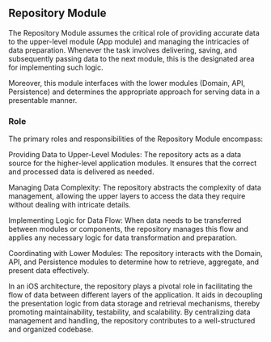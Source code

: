 ## Repository Module
The Repository Module assumes the critical role of providing accurate data to the upper-level module (App module) and managing the intricacies of data preparation. Whenever the task involves delivering, saving, and subsequently passing data to the next module, this is the designated area for implementing such logic.

Moreover, this module interfaces with the lower modules (Domain, API, Persistence) and determines the appropriate approach for serving data in a presentable manner.

### Role
The primary roles and responsibilities of the Repository Module encompass:

Providing Data to Upper-Level Modules: The repository acts as a data source for the higher-level application modules. It ensures that the correct and processed data is delivered as needed.

Managing Data Complexity: The repository abstracts the complexity of data management, allowing the upper layers to access the data they require without dealing with intricate details.

Implementing Logic for Data Flow: When data needs to be transferred between modules or components, the repository manages this flow and applies any necessary logic for data transformation and preparation.

Coordinating with Lower Modules: The repository interacts with the Domain, API, and Persistence modules to determine how to retrieve, aggregate, and present data effectively.

In an iOS architecture, the repository plays a pivotal role in facilitating the flow of data between different layers of the application. It aids in decoupling the presentation logic from data storage and retrieval mechanisms, thereby promoting maintainability, testability, and scalability. By centralizing data management and handling, the repository contributes to a well-structured and organized codebase.
